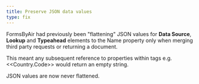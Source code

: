 ```yaml
---
title: Preserve JSON data values
type: fix
---
```


FormsByAir had previously been "flattening" JSON values for **Data Source**, **Lookup** and **Typeahead** elements to the Name property only when merging third party requests or returning a document.

This meant any subsequent reference to properties within tags e.g. &lt;&lt;Country.Code&gt;&gt; would return an empty string.

JSON values are now never flattened.